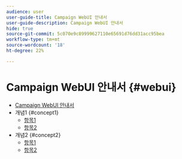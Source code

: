```yaml
---
audience: user
user-guide-title: Campaign WebUI 안내서
user-guide-description: Campaign WebUI 안내서
hide: true
source-git-commit: 5c070e9c89999627110e65691d76dd31acc95bea
workflow-type: tm+mt
source-wordcount: '18'
ht-degree: 22%

---
```



# Campaign WebUI 안내서 {#webui}

+ [Campaign WebUI 안내서](home.md)
+ 개념1 {#concept1}
   + [항목1](concept1/topic1.md)
   + [항목2](concept1/topic2.md)
+ 개념2 {#concept2}
   + [항목1](concept2/topic1.md)
   + [항목2](concept2/topic2.md)

